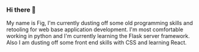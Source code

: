 ### Hi there 👋
My name is Fig,
I'm currently dusting off some old programming skills and retooling for web base application development. 
I'm most comfortable working in python and I'm currently learning the Flask server framework.
Also I am dusting off some front end skills with CSS and learning React.

<!--
**digitalfig/digitalfig** is a ✨ _special_ ✨ repository because its `README.md` (this file) appears on your GitHub profile.

Here are some ideas to get you started:

- 🔭 I’m currently working on ...
- 🌱 I’m currently learning ...
- 👯 I’m looking to collaborate on ...
- 🤔 I’m looking for help with ...
- 💬 Ask me about ...
- 📫 How to reach me: ...
- 😄 Pronouns: ...
- ⚡ Fun fact: ...
-->
